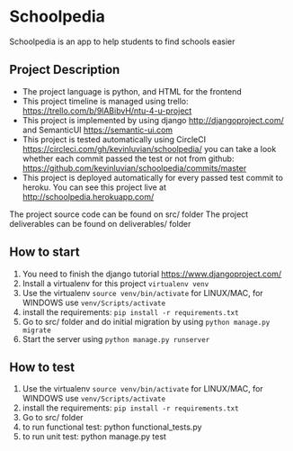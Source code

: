 # Schoolpedia
Schoolpedia is an app to help students to find schools easier

## Project Description
- The project language is python, and HTML for the frontend
- This project timeline is managed using trello: https://trello.com/b/9lABibvH/ntu-4-u-project
- This project is implemented by using django http://djangoproject.com/ and SemanticUI https://semantic-ui.com
- This project is tested automatically using CircleCI https://circleci.com/gh/kevinluvian/schoolpedia/ you can take a look whether each commit passed the test or not from github: https://github.com/kevinluvian/schoolpedia/commits/master
- This project is deployed automatically for every passed test commit to heroku. You can see this project live at http://schoolpedia.herokuapp.com/

The project source code can be found on src/ folder
The project deliverables can be found on deliverables/ folder

## How to start
1. You need to finish the django tutorial https://www.djangoproject.com/
2. Install a virtualenv for this project `virtualenv venv`
3. Use the virtualenv `source venv/bin/activate` for LINUX/MAC, for WINDOWS use `venv/Scripts/activate`
4. install the requirements: `pip install -r requirements.txt`
5. Go to src/ folder and do initial migration by using `python manage.py migrate`
6. Start the server using `python manage.py runserver`

## How to test
1. Use the virtualenv `source venv/bin/activate` for LINUX/MAC, for WINDOWS use `venv/Scripts/activate`
2. install the requirements: `pip install -r requirements.txt`
3. Go to src/ folder
4. to run functional test: python functional_tests.py
5. to run unit test: python manage.py test
